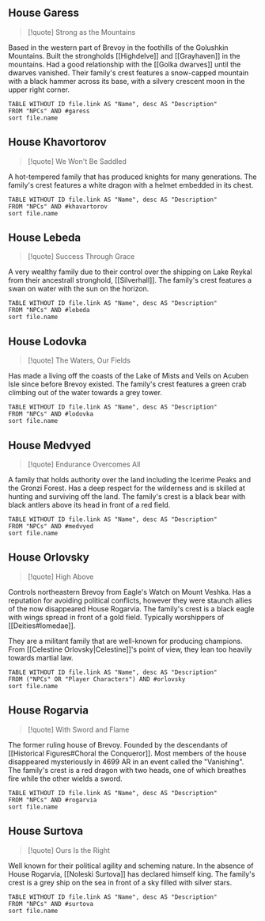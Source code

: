 ## House Garess
> [!quote] Strong as the Mountains

Based in the western part of Brevoy in the foothills of the Golushkin Mountains. Built the strongholds [[Highdelve]] and [[Grayhaven]] in the mountains. Had a good relationship with the [[Golka dwarves]] until the dwarves vanished. Their family's crest features a snow-capped mountain with a black hammer across its base, with a silvery crescent moon in the upper right corner.
```dataview
TABLE WITHOUT ID file.link AS "Name", desc AS "Description"
FROM "NPCs" AND #garess
sort file.name
```

## House Khavortorov
> [!quote] We Won't Be Saddled

A hot-tempered family that has produced knights for many generations. The family's crest features a white dragon with a helmet embedded in its chest.
```dataview
TABLE WITHOUT ID file.link AS "Name", desc AS "Description"
FROM "NPCs" AND #khavartorov
sort file.name
```

## House Lebeda
> [!quote] Success Through Grace

A very wealthy family due to their control over the shipping on Lake Reykal from their ancestrall stronghold, [[Silverhall]]. The family's crest features a swan on water with the sun on the horizon.
```dataview
TABLE WITHOUT ID file.link AS "Name", desc AS "Description"
FROM "NPCs" AND #lebeda
sort file.name
```

## House Lodovka
> [!quote] The Waters, Our Fields

Has made a living off the coasts of the Lake of Mists and Veils on Acuben Isle since before Brevoy existed. The family's crest features a green crab climbing out of the water towards a grey tower.
```dataview
TABLE WITHOUT ID file.link AS "Name", desc AS "Description"
FROM "NPCs" AND #lodovka
sort file.name
```

## House Medvyed
> [!quote] Endurance Overcomes All

A family that holds authority over the land including the Icerime Peaks and the Gronzi Forest. Has a deep respect for the wilderness and is skilled at hunting and surviving off the land. The family's crest is a black bear with black antlers above its head in front of a red field.
```dataview
TABLE WITHOUT ID file.link AS "Name", desc AS "Description"
FROM "NPCs" AND #medvyed
sort file.name
```

## House Orlovsky
> [!quote] High Above

Controls northeastern Brevoy from Eagle's Watch on Mount Veshka. Has a reputation for avoiding political conflicts, however they were staunch allies of the now disappeared House Rogarvia. The family's crest is a black eagle with wings spread in front of a gold field. Typically worshippers of [[Deities#Iomedae]].

They are a militant family that are well-known for producing champions. From [[Celestine Orlovsky|Celestine]]'s point of view, they lean too heavily towards martial law.
```dataview
TABLE WITHOUT ID file.link AS "Name", desc AS "Description"
FROM ("NPCs" OR "Player Characters") AND #orlovsky
sort file.name
```

## House Rogarvia
> [!quote] With Sword and Flame

The former ruling house of Brevoy. Founded by the descendants of [[Historical Figures#Choral the Conqueror]]. Most members of the house disappeared mysteriously in 4699 AR in an event called the "Vanishing". The family's crest is a red dragon with two heads, one of which breathes fire while the other wields a sword.
```dataview
TABLE WITHOUT ID file.link AS "Name", desc AS "Description"
FROM "NPCs" AND #rogarvia
sort file.name
```

## House Surtova
> [!quote] Ours Is the Right

Well known for their political agility and scheming nature. In the absence of House Rogarvia, [[Noleski Surtova]] has declared himself king. The family's crest is a grey ship on the sea in front of a sky filled with silver stars.
```dataview
TABLE WITHOUT ID file.link AS "Name", desc AS "Description"
FROM "NPCs" AND #surtova
sort file.name
```